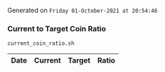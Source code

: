 Generated on `Friday 01-October-2021 at 20:54:46`

### Current to Target Coin Ratio
`current_coin_ratio.sh`

Date|Current|Target|Ratio
---|---|---|---
